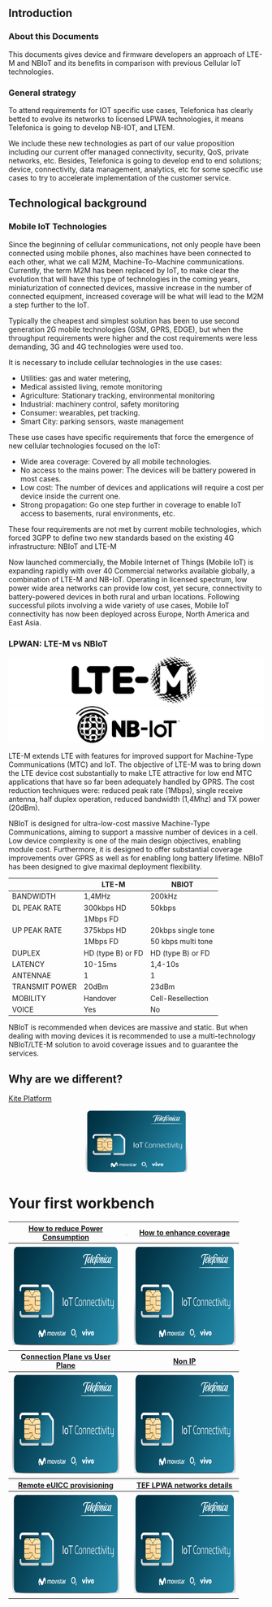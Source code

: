 ## Introduction

### About this Documents

This documents gives device and firmware developers an approach of LTE-M and NBIoT and its benefits in comparison with previous Cellular IoT technologies.

### General strategy
To attend requirements for IOT specific use cases, Telefonica has clearly betted to evolve its networks to licensed LPWA technologies, 
it means Telefonica is going to develop NB-IOT, and LTEM.

We include these new technologies as part of our value proposition including our current offer managed connectivity, security, QoS, private networks, etc.
Besides, Telefonica is going to develop end to end solutions; device, connectivity, data management, analytics, 
etc for some specific use cases to try to accelerate implementation of the customer service.

## Technological background

### Mobile IoT Technologies
Since the beginning of cellular communications, not only people have been connected using mobile phones, also machines have been connected to each other, 
what we call M2M, Machine-To-Machine communications. Currently, the term M2M has been replaced by IoT, 
to make clear the evolution that will have this type of technologies in the coming years, miniaturization of connected devices, 
massive increase in the number of connected equipment, increased coverage will be what will lead to the M2M a step further to the IoT. 

Typically the cheapest and simplest solution has been to use second generation 2G mobile technologies (GSM, GPRS, EDGE),
but when the throughput requirements were higher and the cost requirements were less demanding, 3G and 4G technologies were used too.


It is necessary to include cellular technologies in the use cases:
- Utilities: gas and water metering,
- Medical assisted living, remote monitoring
- Agriculture: Stationary tracking, environmental monitoring
- Industrial: machinery control, safety monitoring
- Consumer: wearables, pet tracking.
- Smart City: parking sensors, waste management

These use cases have specific requirements that force the emergence of new cellular technologies focused on the IoT:
- Wide area coverage: Covered by all mobile technologies.
- No access to the mains power: The devices will be battery powered in most cases.
- Low cost: The number of devices and applications will require a cost per device inside the current one.
- Strong propagation: Go one step further in coverage to enable IoT access to basements, rural environments, etc.

These four requirements are not met by current mobile technologies, 
which forced 3GPP to define two new standards based on the existing 4G infrastructure: NBIoT and LTE-M

Now launched commercially, the Mobile Internet of Things (Mobile IoT) is expanding rapidly with over 40 Commercial networks available globally, 
a combination of LTE-M and NB-IoT. Operating in licensed spectrum, low power wide area networks can provide low cost, yet secure, 
connectivity to battery-powered devices in both rural and urban locations. Following successful pilots involving a wide variety of use cases, 
Mobile IoT connectivity has now been deployed across Europe, North America and East Asia. 

### LPWAN: LTE-M vs NBIoT

![pick](pictures/ltem_logo.png)
![pick](pictures/nb_logo.png)

LTE-M extends LTE with features for improved support for Machine-Type Communications (MTC) and IoT.
The objective of LTE-M was to bring down the LTE device cost substantially to make LTE attractive for low end MTC applications that have so far been
adequately handled by GPRS. The cost reduction techniques were: reduced peak rate (1Mbps), single receive antenna, half duplex operation,
reduced bandwidth (1,4Mhz) and TX power (20dBm). 

NBIoT is designed for ultra-low-cost massive Machine-Type Communications, aiming to support a massive number of devices in a cell.
Low device complexity is one of the main design objectives, enabling module cost. Furthermore, it is designed to offer substantial coverage
improvements over GPRS as well as for enabling long battery lifetime. NBIoT has been designed to give maximal deployment flexibility.


|| LTE-M | NBIOT |
|:------ | ----- | ----- |
| BANDWIDTH | 1,4MHz | 200kHz |
| DL PEAK RATE | 300kbps HD | 50kbps |
|   | 1Mbps FD |  |
| UP PEAK RATE | 375kbps HD | 20kbps single tone |
|   | 1Mbps FD | 50 kbps multi tone |
| DUPLEX | HD (type B) or FD | HD (type B) or FD |
| LATENCY | 10-15ms | 1,4-10s |
| ANTENNAE | 1 | 1 |
| TRANSMIT POWER | 20dBm | 23dBm |
| MOBILITY  | Handover | Cell-Resellection |
| VOICE | Yes | No |


NBIoT is recommended when devices are massive and static. But when dealing with moving devices it is recommended to use a multi-technology 
NBIoT/LTE-M solution to avoid coverage issues and to guarantee the services.

## Why are we different?

[Kite Platform](Kite_Platform.md)

<p align="center">
    <a href="#/easym2m.md#activate-your-sim" align="center" border="10">
        <img src="pictures/Telefonica_SIM.png"
        width="200" height="125">
    </a>
</p>

# Your first workbench

<table style="width:90%" align="center">
  <tr>
	<th>
		<a href="#/Mobile_IoT_Developer_Guide.md#functionalities-for-limited-power-consumption" align="center" >
			How to reduce Power Consumption
		</a>
	</th>
	<th>
		<img src="pictures/Telefonica_SIM.png" width="1" height="1">
	</th>
	<th>
		<a href="#/Arduino_StarterKit.md" align="center">
			How to enhance coverage
		</a>
	</th>
  </tr>
  <tr>
	<th>
		<a href="#/RaspberryPi_StarterKit.md" align="center">
			<img src="pictures/Telefonica_SIM.png"
			width="300" height="200">
		</a>
	</th>
	<th></th>
	<th>
		<a href="#/Arduino_StarterKit.md" align="center">
			<img src="pictures/Telefonica_SIM.png"
			width="300" height="200">
		</a>
	</th>
  </tr>
  <tr></tr>
  <tr>
	<th>
		<a href="#/RaspberryPi_StarterKit.md" align="center">
			Connection Plane vs User Plane
		</a>
	</th>
	<th></th>
	<th>
		<a href="#/Arduino_AWS.md" align="center">
			Non IP
		</a>
	</th>
  </tr>
  <tr>
	<th>
		<a href="#/RaspberryPi_HAT.md" align="center">
			<img src="pictures/Telefonica_SIM.png"
			width="300" height="200">
		</a>
	</th>
	<th></th>
	<th>
		<a href="#/Arduino_AWS.md" align="center">
			<img src="pictures/Telefonica_SIM.png"
			width="300" height="200">
		</a>
	</th>
  </tr>
    <tr></tr>
    <tr>
	<th>
		<a href="#/RaspberryPi_1Click.md" align="center">
			Remote eUICC provisioning
		</a>
	</th>
	<th></th>
	<th>
		<a href="#/Telefonica_How_to_NBIoT.md" align="center">
			TEF LPWA networks details
		</a>
	</th>
  </tr>
  <tr>
	<th>
		<a href="#/references/RaspberryPi_1Click.md" align="center">
			<img src="pictures/Telefonica_SIM.png"
			width="300" height="200">
		</a>
	</th>
	<th></th>
	<th>
		<a href="#/references/Telefonica_How_to_NBIoT.md.md" align="center">
			<img src="pictures/Telefonica_SIM.png"
			width="300" height="200">
		</a>
	</th>
  </tr>
</table>




